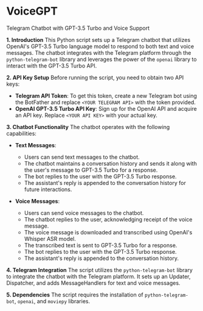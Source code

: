 # VoiceGPT
Telegram Chatbot with GPT-3.5 Turbo and Voice Support


**1. Introduction**
This Python script sets up a Telegram chatbot that utilizes OpenAI's GPT-3.5 Turbo language model to respond to both text and voice messages. The chatbot integrates with the Telegram platform through the `python-telegram-bot` library and leverages the power of the `openai` library to interact with the GPT-3.5 Turbo API.


**2. API Key Setup**
Before running the script, you need to obtain two API keys:

- **Telegram API Token**: To get this token, create a new Telegram bot using the BotFather and replace `<YOUR TELEGRAM API>` with the token provided.
- **OpenAI GPT-3.5 Turbo API Key**: Sign up for the OpenAI API and acquire an API key. Replace `<YOUR API KEY>` with your actual key.


**3. Chatbot Functionality**
The chatbot operates with the following capabilities:

- **Text Messages**:
  - Users can send text messages to the chatbot.
  - The chatbot maintains a conversation history and sends it along with the user's message to GPT-3.5 Turbo for a response.
  - The bot replies to the user with the GPT-3.5 Turbo response.
  - The assistant's reply is appended to the conversation history for future interactions.

- **Voice Messages**:
  - Users can send voice messages to the chatbot.
  - The chatbot replies to the user, acknowledging receipt of the voice message.
  - The voice message is downloaded and transcribed using OpenAI's Whisper ASR model.
  - The transcribed text is sent to GPT-3.5 Turbo for a response.
  - The bot replies to the user with the GPT-3.5 Turbo response.
  - The assistant's reply is appended to the conversation history.


**4. Telegram Integration**
The script utilizes the `python-telegram-bot` library to integrate the chatbot with the Telegram platform. It sets up an Updater, Dispatcher, and adds MessageHandlers for text and voice messages.


**5. Dependencies**
The script requires the installation of `python-telegram-bot`, `openai`, and `moviepy` libraries.

